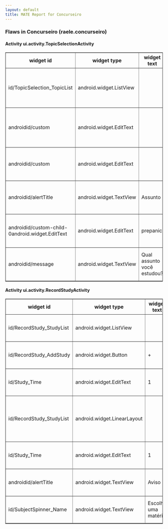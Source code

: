```yaml
---
layout: default
title: MATE Report for Concurseiro
---
```


### Flaws in Concurseiro (raele.concurseiro)


#### Activity ui.activity.TopicSelectionActivity

<table border='1'>
	<tr>
		<th> widget id </th>
		<th> widget type </th>
		<th> widget text </th>
		<th> flaw type </th>
		<th> info </th>
		<th> hint </th>
	</tr>
	<tr>
		<td> id/TopicSelection_TopicList </td>
		<td> android.widget.ListView </td>
		<td>  </td>
		<td> SIZE </td>
		<td> 411,0 </td>
		<td> Minimum touch target size is 48dp x 48dp.  </td>
	</tr>
	<tr>
		<td> androidid/custom </td>
		<td> android.widget.EditText </td>
		<td>  </td>
		<td> SIZE </td>
		<td> 358,38 </td>
		<td> Minimum touch target size is 48dp x 48dp.  </td>
	</tr>
	<tr>
		<td> androidid/custom </td>
		<td> android.widget.EditText </td>
		<td>  </td>
		<td> MISSING LABEL </td>
		<td>  </td>
		<td> View is missing label for a screen reader </td>
	</tr>
	<tr>
		<td> androidid/alertTitle </td>
		<td> android.widget.TextView </td>
		<td> Assunto </td>
		<td> CONTRAST </td>
		<td> 2.168716292881811 </td>
		<td> Contrast ratio should be at least 4.5 </td>
	</tr>
	<tr>
		<td> androidid/custom-child-0android.widget.EditText </td>
		<td> android.widget.EditText </td>
		<td> prepanic </td>
		<td> CONTRAST </td>
		<td> 2.9963775951615235 </td>
		<td> Contrast ratio should be at least 4.5 </td>
	</tr>
	<tr>
		<td> androidid/message </td>
		<td> android.widget.TextView </td>
		<td> Qual assunto você estudou? </td>
		<td> CONTRAST </td>
		<td> 2.168716292881811 </td>
		<td> Contrast ratio should be at least 4.5 </td>
	</tr>
</table>


#### Activity ui.activity.RecordStudyActivity

<table border='1'>
	<tr>
		<th> widget id </th>
		<th> widget type </th>
		<th> widget text </th>
		<th> flaw type </th>
		<th> info </th>
		<th> hint </th>
	</tr>
	<tr>
		<td> id/RecordStudy_StudyList </td>
		<td> android.widget.ListView </td>
		<td>  </td>
		<td> SIZE </td>
		<td> 379,0 </td>
		<td> Minimum touch target size is 48dp x 48dp.  </td>
	</tr>
	<tr>
		<td> id/RecordStudy_AddStudy </td>
		<td> android.widget.Button </td>
		<td> + </td>
		<td> CONTRAST </td>
		<td> 1.373295049118723 </td>
		<td> Contrast ratio should be at least 4.5 </td>
	</tr>
	<tr>
		<td> id/Study_Time </td>
		<td> android.widget.EditText </td>
		<td> 1 </td>
		<td> SIZE </td>
		<td> 63,28 </td>
		<td> Minimum touch target size is 48dp x 48dp.  </td>
	</tr>
	<tr>
		<td> id/RecordStudy_StudyList </td>
		<td> android.widget.LinearLayout </td>
		<td>  </td>
		<td> Duplicate clickable bounds </td>
		<td>  </td>
		<td> View has same bounds as another view (likely a descendent) </td>
	</tr>
	<tr>
		<td> id/Study_Time </td>
		<td> android.widget.EditText </td>
		<td> 1 </td>
		<td> CONTRAST </td>
		<td> 1.385770632336024 </td>
		<td> Contrast ratio should be at least 4.5 </td>
	</tr>
	<tr>
	</tr>
	<tr>
	</tr>
	<tr>
		<td> androidid/alertTitle </td>
		<td> android.widget.TextView </td>
		<td> Aviso </td>
		<td> CONTRAST </td>
		<td> 2.168716292881811 </td>
		<td> Contrast ratio should be at least 4.5 </td>
	</tr>
	<tr>
		<td> id/SubjectSpinner_Name </td>
		<td> android.widget.TextView </td>
		<td> Escolha uma matéria </td>
		<td> CONTRAST </td>
		<td> 1.0088986350087497 </td>
		<td> Contrast ratio should be at least 4.5 </td>
	</tr>
</table>


